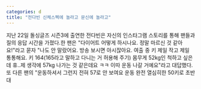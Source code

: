 ```yaml
---
categories: d
title: "전다빈 신체스펙에 놀라고 문신에 놀라고"
---
```

지난 22일 돌싱글즈 시즌3에 출연한 전다빈은 자신의 인스타그램 스토리를 통해 팬들과 질의 응답 시간을 가졌다.한 팬은 "다이어트 어떻게 하시나요. 정말 마르신 것 같아요!"라고 묻자 "나도 안 말랐어요. 방송 보시면 아시잖아요. 여출 중 키 제일 작고 제일 통통해요. 키 164(165라고 말하고 다니는 거 허용해 주기) 몸무게 52kg인 척하고 싶은데 휴..제 생각에 57kg 나가는 것 같은데요 ㅋㅋ 이따 운동 나갈 거예요"라고 대답했다.또 다른 팬의 "운동하셔서 그런지 전혀 57로 안 보여요 운동 완전 열심히한 50키로 초반대